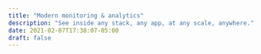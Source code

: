 ```yaml
---
title: "Modern monitoring & analytics"
description: "See inside any stack, any app, at any scale, anywhere."
date: 2021-02-07T17:38:07-05:00
draft: false
---
```


